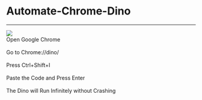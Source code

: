 # Automate-Chrome-Dino
---
<img src="https://raw.githubusercontent.com/vamseep36/automate-chrome-dino/main/.images/E69fR9lVUAMClM3.png?token=AO6A4YSX326PO4UEZ4D4DX3A7KA3S">
<br>
Open Google Chrome
</br>
<br>
Go to Chrome://dino/
</br>
<br>
Press Ctrl+Shift+I
</br>
<br>
Paste the Code and Press Enter
</br>
<br>
The Dino will Run Infinitely without Crashing
</br>
